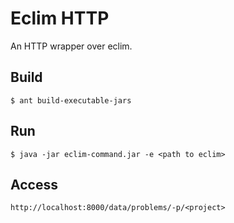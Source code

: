 # Eclim HTTP

An HTTP wrapper over eclim.

## Build

    $ ant build-executable-jars

## Run

    $ java -jar eclim-command.jar -e <path to eclim>

## Access

    http://localhost:8000/data/problems/-p/<project>
